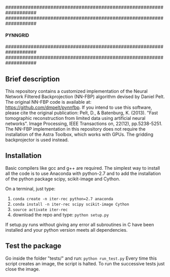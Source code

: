 ###################################################################
###################################################################
####                                                           ####
####                            PYNNGRID                       ####
####                                                           ####
###################################################################
###################################################################



##  Brief description
This repository contains a customized implementation of the Neural Network 
Filtered Backprojection (NN-FBP) algorithm devised by Daniel Pelt.
The original NN-FBP code is available at: https://github.com/dmpelt/pynnfbp.
If you intend to use this software, please cite the original publication:
Pelt, D., & Batenburg, K. (2013). "Fast tomographic reconstruction from limited
data using artificial neural networks". Image Processing, IEEE Transactions on,
22(12), pp.5238-5251.
The NN-FBP implementation in this repository does not require the
installation of the Astra Toolbox, which works with GPUs.
The gridding backprojector is used instead.




##  Installation
Basic compilers like gcc and g++ are required.
The simplest way to install all the code is to use Anaconda with python-2.7 and to 
add the installation of the python package scipy, scikit-image and Cython.

On a terminal, just type:

1.   `conda create -n iter-rec python=2.7 anaconda`
2.   `conda install -n iter-rec scipy scikit-image Cython`
3.   `source activate iter-rec`
4.   download the repo and type: `python setup.py`

If setup.py runs without giving any error all subroutines in C have been installed and
your python version meets all dependencies.



##  Test the package
Go inside the folder "tests/" and run: `python run_test.py`
Every time this script creates an image, the script is halted. To run the successive tests
just close the image.

